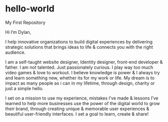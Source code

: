 # hello-world
My First Repository

Hi I’m Dylan,

I help innovative organizations to build digital experiences by delivering strategic solutions that brings ideas to life & connects you with the right audience.

I am a self-taught website designer,  Identity designer, front-end developer & father. I am not talented. Just passionately curious. I play way too much video games & love to workout. I believe knowledge is power & I always try and learn something new, whether its for my work or life. My dream is to impact as many people as i can in my lifetime, through design, charity or just a simple hello.

I set on a mission to use my experience, mistakes I’ve made & lessons I’ve learned to help more businesses use the power of the digital world to grow their brand, through creating unique & memorable user experiences & beautiful user-friendly interfaces. I set a goal to learn, create & share!
